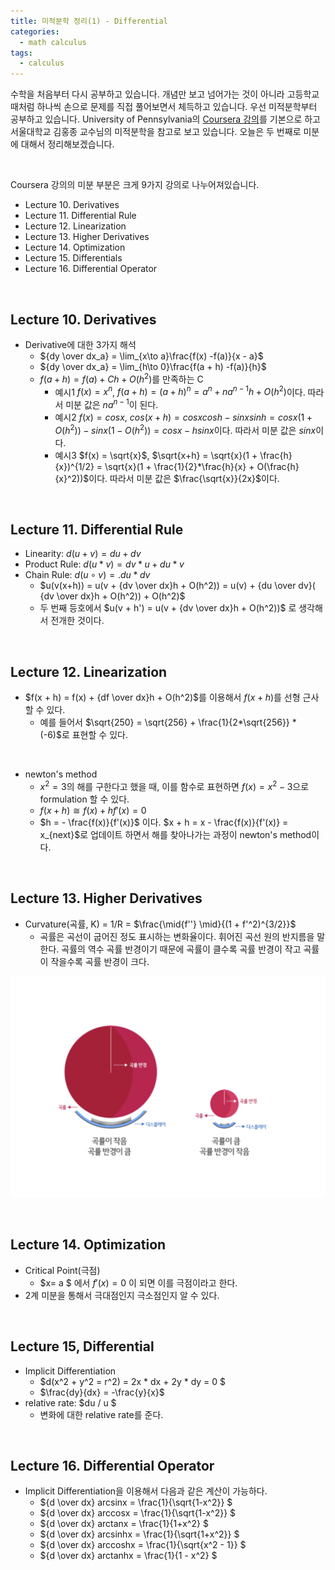 ```yaml
---
title: 미적분학 정리(1) - Differential
categories:
  - math calculus
tags:
  - calculus
---
```


수학을 처음부터 다시 공부하고 있습니다. 개념만 보고 넘어가는 것이 아니라 고등학교 때처럼 하나씩 손으로 문제를 직접 풀어보면서 체득하고 있습니다. 우선 미적분학부터 공부하고 있습니다. University of Pennsylvania의 [Coursera 강의](https://www.coursera.org/learn/single-variable-calculus/)를 기본으로 하고 서울대학교 김홍종 교수님의 미적분학을 참고로 보고 있습니다. 오늘은 두 번째로 미분에 대해서 정리해보겠습니다.

<br/>

Coursera 강의의 미분 부분은 크게 9가지 강의로 나누어져있습니다. 

- Lecture 10. Derivatives
- Lecture 11. Differential Rule
- Lecture 12. Linearization
- Lecture 13. Higher Derivatives
- Lecture 14. Optimization
- Lecture 15. Differentials
- Lecture 16. Differential Operator

<br/>

## Lecture 10. Derivatives

- Derivative에 대한 3가지 해석
  - ${dy \over dx_a} = \lim_{x\to a}\frac{f(x) -f(a)}{x - a}​$
  - ${dy \over dx_a} = \lim_{h\to 0}\frac{f(a + h) -f(a)}{h}​$
  - $f(a + h) = f(a) + C h + O(h^2)$를 만족하는 C
    - 예시1 $f(x) = x^{n}$, $f(a + h) = (a + h)^n = a^n + na^{n-1}h + O(h^2)$이다. 따라서 미분 값은 $na^{n-1}$이 된다.
    - 예시2 $f(x) = cosx$, $cos(x+h) = cosxcosh -sinxsinh = cosx(1 + O(h^2)) - sinx(1 - O(h^2)) = cosx - hsinx$이다. 따라서 미분 값은 $sinx$이다.
    - 예시3 $f(x) = \sqrt{x}$, $\sqrt{x+h} = \sqrt{x}(1 + \frac{h}{x})^{1/2} = \sqrt{x}(1 + \frac{1}{2}*\frac{h}{x} + O(\frac{h}{x}^2))$이다. 따라서 미분 값은 $\frac{\sqrt{x}}{2x}$이다.

<br/>

## Lecture 11. Differential Rule

- Linearity: $d(u+v) = du + dv$
- Product Rule: $d(u*v) = dv * u + du * v$
- Chain Rule: $d(u \circ v) =. du * dv ​$
  - $u(v(x+h)) = u(v + {dv \over dx}h + O(h^2)) = u(v) +  {du \over dv}( {dv \over dx}h + O(h^2)) + O(h^2) ​$
  - 두 번째 등호에서 $u(v + h') = u(v + {dv \over dx}h + O(h^2))$ 로 생각해서 전개한 것이다.

<br/>

## Lecture 12. Linearization

- $f(x + h) = f(x) + {df \over dx}h + O(h^2)​$를 이용해서 $f(x+h)​$를 선형 근사할 수 있다.
  - 예를 들어서 $\sqrt{250} = \sqrt{256} + \frac{1}{2*\sqrt{256}} * (-6)$로 표현할 수 있다.

<br/>

- newton's method
  - $x^2 = 3$의 해를 구한다고 했을 때, 이를 함수로 표현하면 $f(x) = x^2 - 3$으로 formulation 할 수 있다.
  - $f(x +h) \cong f(x) + hf'(x) = 0$
  - $h = - \frac{f(x)}{f'(x)}$ 이다. $x + h = x - \frac{f(x)}{f'(x)} = x_{next}$로 업데이트 하면서 해를 찾아나가는 과정이 newton's method이다.

<br/>

## Lecture 13. Higher Derivatives

- Curvature(곡률, K) = 1/R = $\frac{\mid{f''} \mid}{(1 + f'^2)^{3/2}}$
  - 곡률은 곡선이 굽어진 정도 표시하는 변화율이다. 휘어진 곡선 원의 반지름을 말한다. 곡률의 역수 곡률 반경이기 때문에 곡률이 클수록 곡률 반경이 작고 곡률이 작을수록 곡률 반경이 크다. 

![](/assets/images/math/curvature.png)

<br/>

## Lecture 14. Optimization

- Critical Point(극점)
  - $x= a $ 에서 $f'(x) = 0$ 이 되면 이를 극점이라고 한다.
- 2계 미분을 통해서 극대점인지 극소점인지 알 수 있다.

<br/>

## Lecture 15, Differential

- Implicit Differentiation
  - $d(x^2 + y^2 = r^2) = 2x * dx + 2y  * dy = 0 $
  - $\frac{dy}{dx} = -\frac{y}{x}$ 
- relative rate: $du / u $
  - 변화에 대한 relative rate를 준다.

<br/>

## Lecture 16. Differential Operator

- Implicit Differentiation을 이용해서 다음과 같은 계산이 가능하다.
  - ${d \over dx} arcsinx = \frac{1}{\sqrt{1-x^2}} $
  - ${d \over dx} arccosx = \frac{1}{\sqrt{1-x^2}} $
  - ${d \over dx} arctanx = \frac{1}{1+x^2} $
  - ${d \over dx} arcsinhx = \frac{1}{\sqrt{1+x^2}} $
  - ${d \over dx} arccoshx = \frac{1}{\sqrt{x^2 - 1}} $
  - ${d \over dx} arctanhx = \frac{1}{1 - x^2} $